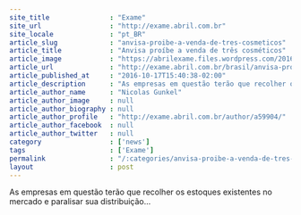 ```yaml
---
site_title               : "Exame"
site_url                 : "http://exame.abril.com.br"
site_locale              : "pt_BR"
article_slug             : "anvisa-proibe-a-venda-de-tres-cosmeticos"
article_title            : "Anvisa proíbe a venda de três cosméticos"
article_image            : "https://abrilexame.files.wordpress.com/2016/10/size_960_16_9_cosmetico.png?w=960"
article_url              : "http://exame.abril.com.br/brasil/anvisa-proibe-a-venda-de-tres-cosmeticos/"
article_published_at     : "2016-10-17T15:40:38-02:00"
article_description      : "As empresas em questão terão que recolher os estoques existentes no mercado e paralisar sua distribuição..."
article_author_name      : "Nicolas Gunkel"
article_author_image     : null
article_author_biography : null
article_author_profile   : "http://exame.abril.com.br/author/a59904/"
article_author_facebook  : null
article_author_twitter   : null
category                 : ['news']
tags                     : ['Exame']
permalink                : "/:categories/anvisa-proibe-a-venda-de-tres-cosmeticos/"
layout                   : post
---
```


As empresas em questão terão que recolher os estoques existentes no mercado e paralisar sua distribuição...
